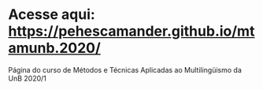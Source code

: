 # Acesse aqui: https://pehescamander.github.io/mtamunb.2020/
Página do curso de Métodos e Técnicas Aplicadas ao Multilingüismo da UnB 2020/1
